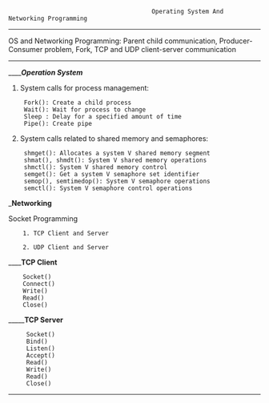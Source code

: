                                             
                                            Operating System And Networking Programming
                                            
________________________________________________________________________________________

OS and Networking Programming: Parent child communication, Producer-Consumer problem, Fork, TCP and UDP client-server communication     
_________________________________________________________________________________________ 

___________________________Operation System_______________________
                           
1. System calls for process management:

        Fork(): Create a child process
        Wait(): Wait for process to change 
        Sleep : Delay for a specified amount of time
        Pipe(): Create pipe
        
2. System calls related to shared memory and semaphores:

        shmget(): Allocates a system V shared memory segment
        shmat(), shmdt(): System V shared memory operations
        shmctl(): System V shared memory control
        semget(): Get a system V semaphore set identifier
        semop(), semtimedop(): System V semaphore operations
        semctl(): System V semaphore control operations
        
___________________________Networking__________________________
                           
Socket Programming

        1. TCP Client and Server 
        
        2. UDP Client and Server
        
______________TCP Client__________ 
                     
        Socket()
        Connect()
        Write()
        Read()
        Close()
        
_______________TCP Server__________ 
                        
         Socket()
         Bind()
         Listen()
         Accept()
         Read()
         Write()
         Read()
         Close()
         
______________________________________________________________________________________________       
           
           
           
           
           
           
           
           
           
           
           
           
           
           
           
           
           
           
           
           
           
           
           
           
           
           
           
           
           
           
           

